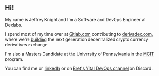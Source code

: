 ## Hi!

My name is Jeffrey Knight and I'm a Software and DevOps Engineer at Dexlabs. 

I spend most of my time over at [Gitlab.com](https://gitlab.com/jeffrey.knight) contributing to [derivadex.com](https://derivadex.com/), where we're [building](https://medium.com/derivadex) the next generation decentralized crypto currency derivatives exchange.

I'm also a Masters Candidate at the University of Pennsylvania in the [MCIT](https://gradadm.seas.upenn.edu/masters/computer-and-information-technology-mcit-online/) program.

You can find me on [linkedIn](https://www.linkedin.com/in/jeffreyknight) or on [Bret's Vital DevOps channel](https://devops.fan/) on Discord.

